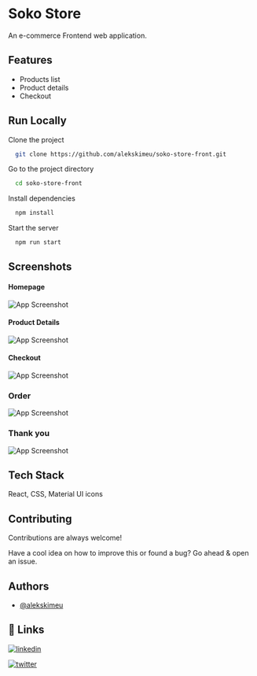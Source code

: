 
# Soko Store

An e-commerce Frontend web application.

## Features

- Products list
- Product details
- Checkout


## Run Locally

Clone the project

```bash
  git clone https://github.com/alekskimeu/soko-store-front.git
```

Go to the project directory

```bash
  cd soko-store-front
```

Install dependencies

```bash
  npm install
```

Start the server

```bash
  npm run start
```


## Screenshots

#### Homepage
![App Screenshot](https://raw.githubusercontent.com/alekskimeu/soko-store-front/master/src/assets/images/home.png)


#### Product Details
![App Screenshot](https://raw.githubusercontent.com/alekskimeu/soko-store-front/master/src/assets/images/details.png)


#### Checkout
![App Screenshot](https://raw.githubusercontent.com/alekskimeu/soko-store-front/master/src/assets/images/checkout.png)


### Order
![App Screenshot](https://raw.githubusercontent.com/alekskimeu/soko-store-front/master/src/assets/images/order.png)


### Thank you
![App Screenshot](https://raw.githubusercontent.com/alekskimeu/soko-store-front/master/src/assets/images/thankyou.png)


## Tech Stack

React, CSS, Material UI icons

  
## Contributing

Contributions are always welcome!

Have a cool idea on how to improve this or found a bug? Go ahead & open an issue.


## Authors

- [@alekskimeu](https://www.github.com/alekskimeu)

  
## 🔗 Links
[![linkedin](https://img.shields.io/badge/linkedin-0A66C2?style=for-the-badge&logo=linkedin&logoColor=white)](https://www.linkedin.com/https://www.linkedin.com/in/alexkimeu/)


[![twitter](https://img.shields.io/badge/twitter-1DA1F2?style=for-the-badge&logo=twitter&logoColor=white)](https://twitter.com/alekskimeu)

